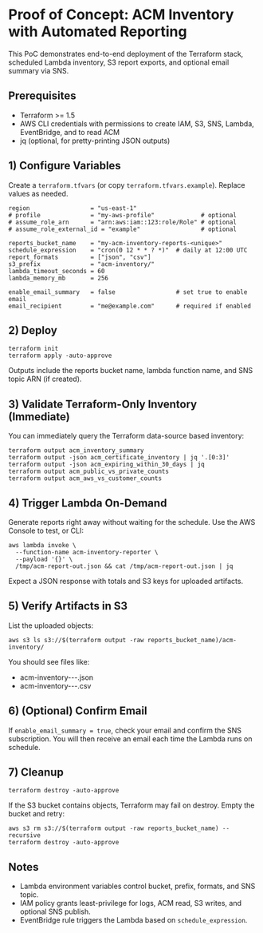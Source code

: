 # Proof of Concept: ACM Inventory with Automated Reporting

This PoC demonstrates end-to-end deployment of the Terraform stack, scheduled Lambda inventory, S3 report exports, and optional email summary via SNS.

## Prerequisites
- Terraform >= 1.5
- AWS CLI credentials with permissions to create IAM, S3, SNS, Lambda, EventBridge, and to read ACM
- jq (optional, for pretty-printing JSON outputs)

## 1) Configure Variables
Create a `terraform.tfvars` (or copy `terraform.tfvars.example`). Replace values as needed.

```
region                 = "us-east-1"
# profile              = "my-aws-profile"             # optional
# assume_role_arn      = "arn:aws:iam::123:role/Role" # optional
# assume_role_external_id = "example"                 # optional

reports_bucket_name    = "my-acm-inventory-reports-<unique>"
schedule_expression    = "cron(0 12 * * ? *)"  # daily at 12:00 UTC
report_formats         = ["json", "csv"]
s3_prefix              = "acm-inventory/"
lambda_timeout_seconds = 60
lambda_memory_mb       = 256

enable_email_summary   = false                 # set true to enable email
email_recipient        = "me@example.com"      # required if enabled
```

## 2) Deploy
```
terraform init
terraform apply -auto-approve
```

Outputs include the reports bucket name, lambda function name, and SNS topic ARN (if created).

## 3) Validate Terraform-Only Inventory (Immediate)
You can immediately query the Terraform data-source based inventory:
```
terraform output acm_inventory_summary
terraform output -json acm_certificate_inventory | jq '.[0:3]'
terraform output -json acm_expiring_within_30_days | jq
terraform output acm_public_vs_private_counts
terraform output acm_aws_vs_customer_counts
```

## 4) Trigger Lambda On-Demand
Generate reports right away without waiting for the schedule. Use the AWS Console to test, or CLI:
```
aws lambda invoke \
  --function-name acm-inventory-reporter \
  --payload '{}' \
  /tmp/acm-report-out.json && cat /tmp/acm-report-out.json | jq
```
Expect a JSON response with totals and S3 keys for uploaded artifacts.

## 5) Verify Artifacts in S3
List the uploaded objects:
```
aws s3 ls s3://$(terraform output -raw reports_bucket_name)/acm-inventory/
```
You should see files like:
- acm-inventory-<account>-<region>-<timestamp>.json
- acm-inventory-<account>-<region>-<timestamp>.csv

## 6) (Optional) Confirm Email
If `enable_email_summary = true`, check your email and confirm the SNS subscription. You will then receive an email each time the Lambda runs on schedule.

## 7) Cleanup
```
terraform destroy -auto-approve
```
If the S3 bucket contains objects, Terraform may fail on destroy. Empty the bucket and retry:
```
aws s3 rm s3://$(terraform output -raw reports_bucket_name) --recursive
terraform destroy -auto-approve
```

## Notes
- Lambda environment variables control bucket, prefix, formats, and SNS topic.
- IAM policy grants least-privilege for logs, ACM read, S3 writes, and optional SNS publish.
- EventBridge rule triggers the Lambda based on `schedule_expression`.
